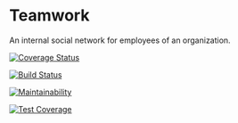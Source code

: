 # Teamwork
An internal social network for employees of an organization.


[![Coverage Status](https://coveralls.io/repos/github/sakeyehp/Teamwork/badge.svg?branch=master)](https://coveralls.io/github/sakeyehp/Teamwork?branch=master)

[![Build Status](https://travis-ci.org/sakeyehp/Teamwork.svg?branch=master)](https://travis-ci.org/sakeyehp/Teamwork)

[![Maintainability](https://api.codeclimate.com/v1/badges/c9c84408e0393336937f/maintainability)](https://codeclimate.com/github/sakeyehp/Teamwork/maintainability)

[![Test Coverage](https://api.codeclimate.com/v1/badges/c9c84408e0393336937f/test_coverage)](https://codeclimate.com/github/sakeyehp/Teamwork/test_coverage)
